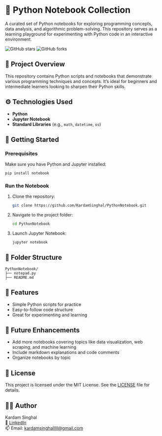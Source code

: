# 📓 Python Notebook Collection

A curated set of Python notebooks for exploring programming concepts, data analysis, and algorithmic problem-solving. This repository serves as a learning playground for experimenting with Python code in an interactive environment.

![GitHub stars](https://img.shields.io/github/stars/KardamSinghal/PythonNotebook?style=social)
![GitHub forks](https://img.shields.io/github/forks/KardamSinghal/PythonNotebook?style=social)

## 📌 Project Overview

This repository contains Python scripts and notebooks that demonstrate various programming techniques and concepts. It’s ideal for beginners and intermediate learners looking to sharpen their Python skills.

## ⚙️ Technologies Used

- **Python**
- **Jupyter Notebook**
- **Standard Libraries** (e.g., `math`, `datetime`, `os`)

## 🚀 Getting Started

### Prerequisites

Make sure you have Python and Jupyter installed:
```bash
pip install notebook
```

### Run the Notebook

1. Clone the repository:
   ```bash
   git clone https://github.com/KardamSinghal/PythonNotebook.git
   ```
2. Navigate to the project folder:
   ```bash
   cd PythonNotebook
   ```
3. Launch Jupyter Notebook:
   ```bash
   jupyter notebook
   ```

## 📂 Folder Structure

```
PythonNotebook/
├── notepad.py
├── README.md
```

## 🎯 Features

- Simple Python scripts for practice
- Easy-to-follow code structure
- Great for experimenting and learning

## 📌 Future Enhancements

- Add more notebooks covering topics like data visualization, web scraping, and machine learning
- Include markdown explanations and code comments
- Organize notebooks by topic

## 📜 License

This project is licensed under the MIT License. See the [LICENSE](LICENSE) file for details.

## 🙋‍♂️ Author

Kardam Singhal  
🔗 [LinkedIn](https://www.linkedin.com/in/kardamsinghal)  
📫 Email: kardamsinghalllll@gmail.com
